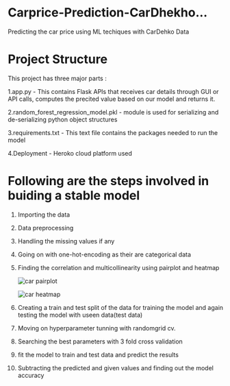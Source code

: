 # Carprice-Prediction-CarDhekho...
Predicting the car price using ML techiques with CarDehko Data
# Project Structure

This project has three major parts :

1.app.py - This contains Flask APIs that receives car details through GUI or API calls, computes the precited value based on our model and returns it.

2.random_forest_regression_model.pkl - module is used for serializing and de-serializing python object structures 

3.requirements.txt - This text file contains the packages needed to run the model 

4.Deployment - Heroko cloud platform used 
    
 # Following are the steps involved in buiding a stable model 
  
  1. Importing the data
  
  2. Data preprocessing 
  
  3. Handling the missing values if any 
  
  4. Going on with one-hot-encoding as their are categorical data 
  
  5. Finding the correlation and multicollinearity using pairplot and heatmap
   
      ![car pairplot](https://user-images.githubusercontent.com/70466481/91656915-4c2cdc80-eada-11ea-91c6-df8764608a94.png)
      
      ![car heatmap](https://user-images.githubusercontent.com/70466481/91656955-ca897e80-eada-11ea-940a-149e6ae635bb.png)
      
  6. Creating a train and test split of the data for training the model and again testing the model with useen data(test data)
  
  7. Moving on hyperparameter tunning with randomgrid cv.
  
  
  
  8. Searching the best parameters with 3 fold cross validation
  
  9. fit the model to train and test data and predict the results 
  
  10. Subtracting the predicted and given values and finding out the model accuracy 
  
